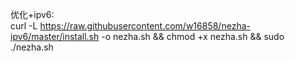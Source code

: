
优化+ipv6: <br>
curl -L https://raw.githubusercontent.com/w16858/nezha-ipv6/master/install.sh -o nezha.sh && chmod +x nezha.sh && sudo ./nezha.sh

